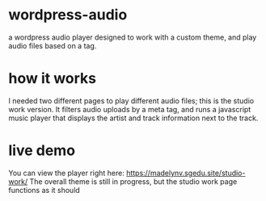 # wordpress-audio
a wordpress audio player designed to work with a custom theme, and play audio files based on a tag. 

# how it works
I needed two different pages to play different audio files; this is the studio work version. It filters audio 
uploads by a meta tag, and runs a javascript music player that displays the artist and track information next to the track. 

# live demo 
You can view the player right here: https://madelynv.sgedu.site/studio-work/ 
The overall theme is still in progress, but the studio work page functions as it should


